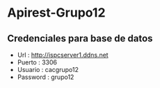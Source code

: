 # Apirest-Grupo12

## Credenciales para base de datos 


- Url :    http://ispcserver1.ddns.net
- Puerto : 3306 
- Usuario : cacgrupo12
- Password : grupo12